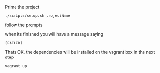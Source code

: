 Prime the project

```
./scripts/setup.sh projectName
```

follow the prompts

when its finished you will have a message saying 
```
[FAILED]
```
Thats OK. the dependencies will be installed on the vagrant box in the next step


```
vagrant up
```